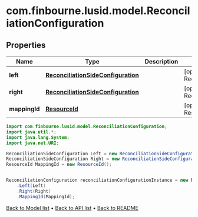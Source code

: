 # com.finbourne.lusid.model.ReconciliationConfiguration

## Properties

Name | Type | Description | Notes
------------ | ------------- | ------------- | -------------
**left** | [**ReconciliationSideConfiguration**](ReconciliationSideConfiguration.md) |  | [optional] [default to ReconciliationSideConfiguration]
**right** | [**ReconciliationSideConfiguration**](ReconciliationSideConfiguration.md) |  | [optional] [default to ReconciliationSideConfiguration]
**mappingId** | [**ResourceId**](ResourceId.md) |  | [optional] [default to ResourceId]

```java
import com.finbourne.lusid.model.ReconciliationConfiguration;
import java.util.*;
import java.lang.System;
import java.net.URI;

ReconciliationSideConfiguration Left = new ReconciliationSideConfiguration();
ReconciliationSideConfiguration Right = new ReconciliationSideConfiguration();
ResourceId MappingId = new ResourceId();


ReconciliationConfiguration reconciliationConfigurationInstance = new ReconciliationConfiguration()
    .Left(Left)
    .Right(Right)
    .MappingId(MappingId);
```


[Back to Model list](../README.md#documentation-for-models) &#8226; [Back to API list](../README.md#documentation-for-api-endpoints) &#8226; [Back to README](../README.md)
